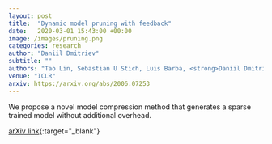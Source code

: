 ```yaml
---
layout: post
title:  "Dynamic model pruning with feedback"
date:   2020-03-01 15:43:00 +00:00
image: /images/pruning.png
categories: research
author: "Daniil Dmitriev"
subtitle: ""
authors: "Tao Lin, Sebastian U Stich, Luis Barba, <strong>Daniil Dmitriev</strong>, Martin Jaggi"
venue: "ICLR"
arxiv: https://arxiv.org/abs/2006.07253
---
```


We propose a novel model compression method that generates a sparse trained model without additional overhead.

[arXiv link](https://arxiv.org/abs/2006.07253){:target="_blank"}
